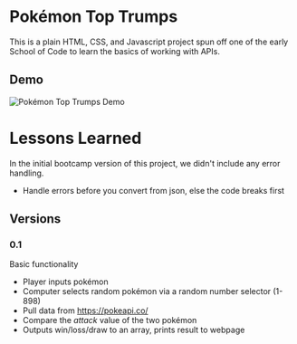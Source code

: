 # Pokémon Top Trumps
This is a plain HTML, CSS, and Javascript project spun off one of the early School of Code to learn the basics of working with APIs.

## Demo
![Pokémon Top Trumps Demo](img/PTT_demo.gif)


# Lessons Learned
In the initial bootcamp version of this project, we didn't include any error handling. 

- Handle errors before you convert from json, else the code breaks first

## Versions
### 0.1
Basic functionality
- Player inputs pokémon
- Computer selects random pokémon via a random number selector (1-898)
- Pull data from https://pokeapi.co/
- Compare the *attack* value of the two pokémon
- Outputs win/loss/draw to an array, prints result to webpage



